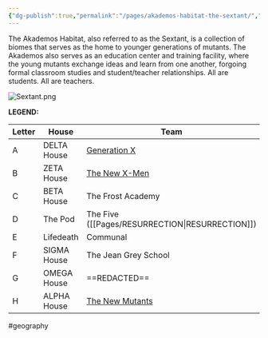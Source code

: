 ```yaml
---
{"dg-publish":true,"permalink":"/pages/akademos-habitat-the-sextant/","dgShowLocalGraph":true}
---
```



The Akademos Habitat, also referred to as the Sextant, is a collection of biomes that serves as the home to younger generations of mutants. The Akademos also serves as an education center and training facility, where the young mutants exchange ideas and learn from one another, forgoing formal classroom studies and student/teacher relationships. All are students. All are teachers. 

![Sextant.png](/img/user/Assets/Sextant.png)

**LEGEND:** 

| Letter | House       | Team                 |
| ------ | ----------- | -------------------- |
| A      | DELTA House | [Generation X  ](https://marvel.fandom.com/wiki/Generation_X_(Earth-616))       |
| B      | ZETA House  | [The New X-Men](https://marvel.fandom.com/wiki/New_X-Men_(Earth-616))        |
| C      | BETA House  | The Frost Academy    |
| D      | The Pod     | The Five ([[Pages/RESURRECTION\|RESURRECTION]])             |
| E      | Lifedeath   | Communal             |
| F      | SIGMA House | The Jean Grey School |
| G      | OMEGA House | ==REDACTED==         |
| H      | ALPHA House | [The New Mutants ](https://x-men.fandom.com/wiki/New_Mutants)                    |

#geography 